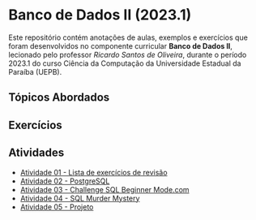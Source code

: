 <h1> Banco de Dados II (2023.1) </h1>
<p>
  Este repositório contém anotações de aulas, exemplos e exercícios que foram desenvolvidos no componente curricular <strong> Banco de Dados II</strong>, lecionado pelo professor <em> Ricardo Santos de Oliveira</em>, durante o período 2023.1 do curso Ciência da Computação da Universidade Estadual da Paraíba (UEPB).
</p>
<h2> Tópicos Abordados </h2>
<ul>

</ul>
<h2> Exercícios </h2>
<ul>

</ul>
<h2> Atividades </h2>
<ul>
  <li> <a href = "https://github.com/josec-junior/UEPB/tree/main/BancoDeDadosII_2023.1/Atividades/Atividade01"> Atividade 01 - Lista de exercícios de revisão </a> </li>
  <li> <a href = "https://github.com/josec-junior/UEPB/tree/main/BancoDeDadosII_2023.1/Atividades/Atividade02"> Atividade 02 - PostgreSQL </a> </li>
  <li> <a href = "https://github.com/josec-junior/UEPB/tree/main/BancoDeDadosII_2023.1/Atividades/Atividade03"> Atividade 03 - Challenge SQL Beginner Mode.com </a> </li>
  <li> <a href = "https://github.com/josec-junior/UEPB/tree/main/BancoDeDadosII_2023.1/Atividades/Atividade04"> Atividade 04 - SQL Murder Mystery </a> </li>
  <li> <a href = ""> Atividade 05 - Projeto </a> </li>
</ul>
